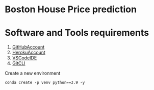 # Boston House Price prediction

# Software and Tools requirements

1. [GitHubAccount](https://github.com)
2. [HerokuAccount](https://heroku.com)
3. [VSCodeIDE](https://code.visualstudio.com/)
4. [GitCLI](https://git-scm.com/book/en/v2/Getting-Started-The-Command-Line)

Create a new environment 

```
conda create -p venv python==3.9 -y
```
